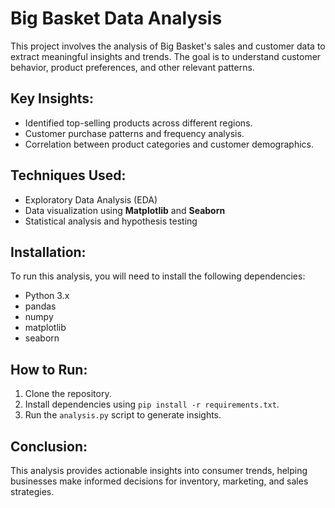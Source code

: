 # Big Basket Data Analysis

This project involves the analysis of Big Basket's sales and customer data to extract meaningful insights and trends. The goal is to understand customer behavior, product preferences, and other relevant patterns.

## Key Insights:
- Identified top-selling products across different regions.
- Customer purchase patterns and frequency analysis.
- Correlation between product categories and customer demographics.

## Techniques Used:
- Exploratory Data Analysis (EDA)
- Data visualization using **Matplotlib** and **Seaborn**
- Statistical analysis and hypothesis testing

## Installation:
To run this analysis, you will need to install the following dependencies:
- Python 3.x
- pandas
- numpy
- matplotlib
- seaborn

## How to Run:
1. Clone the repository.
2. Install dependencies using `pip install -r requirements.txt`.
3. Run the `analysis.py` script to generate insights.

## Conclusion:
This analysis provides actionable insights into consumer trends, helping businesses make informed decisions for inventory, marketing, and sales strategies.
